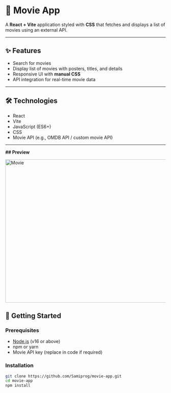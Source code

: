 # 🎥 Movie App

A **React + Vite** application styled with **CSS** that fetches and displays a list of movies using an external API.

---

## ✨ Features

- Search for movies  
- Display list of movies with posters, titles, and details  
- Responsive UI with **manual CSS**  
- API integration for real-time movie data  

---

## 🛠 Technologies

- React  
- Vite  
- JavaScript (ES6+)  
- CSS  
- Movie API (e.g., OMDB API / custom movie API)  

---

**## Preview**

<img width="949" height="449" alt="Movie" src="https://github.com/user-attachments/assets/9ebe06e3-8b82-4d89-a9ff-e86d36715f5b" />

## 🚀 Getting Started

### Prerequisites
- [Node.js](https://nodejs.org/) (v16 or above)  
- npm or yarn  
- Movie API key (replace in code if required)  

### Installation

```bash
git clone https://github.com/Samiprog/movie-app.git
cd movie-app
npm install
